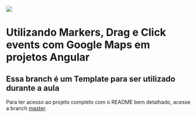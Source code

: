 <img src="https://storage.googleapis.com/golden-wind/experts-club/capa-github.svg" />

# Utilizando Markers, Drag e Click events com Google Maps em projetos Angular

## Essa branch é um Template para ser utilizado durante a aula

Para ter acesso ao projeto completo com o README bem detalhado, acesse a branch [master](https://github.com/rocketseat-experts-club/angular-google-maps-2021-10-14/tree/master).